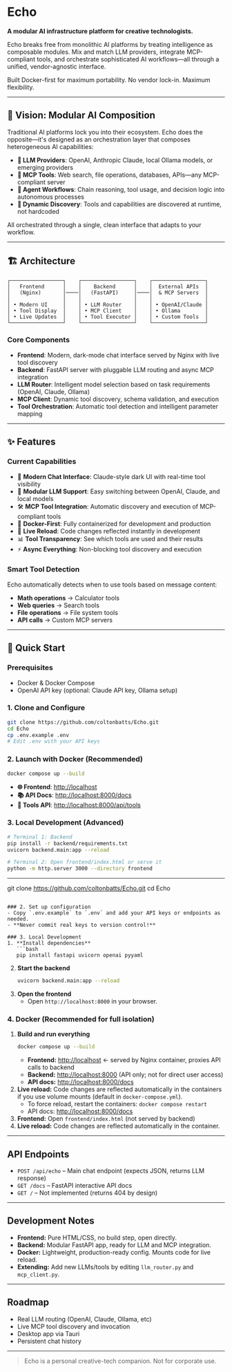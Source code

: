 # Echo

**A modular AI infrastructure platform for creative technologists.**

Echo breaks free from monolithic AI platforms by treating intelligence as composable modules. Mix and match LLM providers, integrate MCP-compliant tools, and orchestrate sophisticated AI workflows—all through a unified, vendor-agnostic interface.

Built Docker-first for maximum portability. No vendor lock-in. Maximum flexibility.

---

## 🎯 Vision: Modular AI Composition

Traditional AI platforms lock you into their ecosystem. Echo does the opposite—it's designed as an orchestration layer that composes heterogeneous AI capabilities:

- **🧠 LLM Providers**: OpenAI, Anthropic Claude, local Ollama models, or emerging providers
- **🔧 MCP Tools**: Web search, file operations, databases, APIs—any MCP-compliant server
- **🤖 Agent Workflows**: Chain reasoning, tool usage, and decision logic into autonomous processes
- **🔄 Dynamic Discovery**: Tools and capabilities are discovered at runtime, not hardcoded

All orchestrated through a single, clean interface that adapts to your workflow.

---

## 🏗️ Architecture

```
┌─────────────────┐    ┌─────────────────┐    ┌─────────────────┐
│   Frontend      │    │    Backend      │    │  External APIs  │
│   (Nginx)       │────│   (FastAPI)     │────│  & MCP Servers  │
│                 │    │                 │    │                 │
│ • Modern UI     │    │ • LLM Router    │    │ • OpenAI/Claude │
│ • Tool Display  │    │ • MCP Client    │    │ • Ollama        │
│ • Live Updates  │    │ • Tool Executor │    │ • Custom Tools  │
└─────────────────┘    └─────────────────┘    └─────────────────┘
```

### Core Components

- **Frontend**: Modern, dark-mode chat interface served by Nginx with live tool discovery
- **Backend**: FastAPI server with pluggable LLM routing and async MCP integration
- **LLM Router**: Intelligent model selection based on task requirements (OpenAI, Claude, Ollama)
- **MCP Client**: Dynamic tool discovery, schema validation, and execution
- **Tool Orchestration**: Automatic tool detection and intelligent parameter mapping

---

## ✨ Features

### Current Capabilities
- 🎨 **Modern Chat Interface**: Claude-style dark UI with real-time tool visibility
- 🔌 **Modular LLM Support**: Easy switching between OpenAI, Claude, and local models
- 🛠️ **MCP Tool Integration**: Automatic discovery and execution of MCP-compliant tools
- 🐳 **Docker-First**: Fully containerized for development and production
- 🔄 **Live Reload**: Code changes reflected instantly in development
- 📊 **Tool Transparency**: See which tools are used and their results
- ⚡ **Async Everything**: Non-blocking tool discovery and execution

### Smart Tool Detection
Echo automatically detects when to use tools based on message content:
- **Math operations** → Calculator tools
- **Web queries** → Search tools
- **File operations** → File system tools
- **API calls** → Custom MCP servers

---

## 🚀 Quick Start

### Prerequisites
- Docker & Docker Compose
- OpenAI API key (optional: Claude API key, Ollama setup)

### 1. Clone and Configure
```bash
git clone https://github.com/coltonbatts/Echo.git
cd Echo
cp .env.example .env
# Edit .env with your API keys
```

### 2. Launch with Docker (Recommended)
```bash
docker compose up --build
```

- **🌐 Frontend**: [http://localhost](http://localhost)
- **📚 API Docs**: [http://localhost:8000/docs](http://localhost:8000/docs)
- **🔧 Tools API**: [http://localhost:8000/api/tools](http://localhost:8000/api/tools)

### 3. Local Development (Advanced)
```bash
# Terminal 1: Backend
pip install -r backend/requirements.txt
uvicorn backend.main:app --reload

# Terminal 2: Open frontend/index.html or serve it
python -m http.server 3000 --directory frontend
```

---
git clone https://github.com/coltonbatts/Echo.git
cd Echo
```

### 2. Set up configuration
- Copy `.env.example` to `.env` and add your API keys or endpoints as needed.
- **Never commit real keys to version control!**

### 3. Local Development
1. **Install dependencies**
   ```bash
   pip install fastapi uvicorn openai pyyaml
   ```
2. **Start the backend**
   ```bash
   uvicorn backend.main:app --reload
   ```
3. **Open the frontend**
   - Open `http://localhost:8000` in your browser.

### 4. Docker (Recommended for full isolation)
1. **Build and run everything**
    ```bash
    docker compose up --build
    ```
    - **Frontend:** [http://localhost](http://localhost) ← served by Nginx container, proxies API calls to backend
    - **Backend:** [http://localhost:8000](http://localhost:8000) (API only; not for direct user access)
    - **API docs:** [http://localhost:8000/docs](http://localhost:8000/docs)
2. **Live reload:** Code changes are reflected automatically in the containers if you use volume mounts (default in `docker-compose.yml`).
    - To force reload, restart the containers: `docker compose restart`
   - API docs: [http://localhost:8000/docs](http://localhost:8000/docs)
2. **Frontend:** Open `frontend/index.html` (not served by backend)
3. **Live reload:** Code changes are reflected automatically in the container.

---

## API Endpoints
- `POST /api/echo` – Main chat endpoint (expects JSON, returns LLM response)
- `GET /docs` – FastAPI interactive API docs
- `GET /` – Not implemented (returns 404 by design)

---

## Development Notes
- **Frontend:** Pure HTML/CSS, no build step, open directly.
- **Backend:** Modular FastAPI app, ready for LLM and MCP integration.
- **Docker:** Lightweight, production-ready config. Mounts code for live reload.
- **Extending:** Add new LLMs/tools by editing `llm_router.py` and `mcp_client.py`.

---

## Roadmap
- Real LLM routing (OpenAI, Claude, Ollama, etc)
- Live MCP tool discovery and invocation
- Desktop app via Tauri
- Persistent chat history

---

> Echo is a personal creative-tech companion. Not for corporate use.
